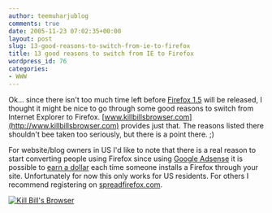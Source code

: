 ```yaml
---
author: teemuharjublog
comments: true
date: 2005-11-23 07:02:35+00:00
layout: post
slug: 13-good-reasons-to-switch-from-ie-to-firefox
title: 13 good reasons to switch from IE to Firefox
wordpress_id: 76
categories:
- WWW
---
```


Ok... since there isn't too much time left before [Firefox 1.5](http://www.mozillazine.org/talkback.html?article=7704) will be released, I thought it might be nice to go through some good reasons to switch from Internet Explorer to Firefox. [www.killbillsbrowser.com](http://www.killbillsbrowser.com) provides just that. The reasons listed there shouldn't bee taken too seriously, but there is a point there. ;)

For website/blog owners in US I'd like to note that there is a real reason to start converting people using Firefox since using [Google Adsense](http://www.google.com/adsense) it is possible to [earn a dollar](http://www.spreadfirefox.com/node/19678) each time someone installs a Firefox through your site. Unfortunately for now this only works for US residents. For others I recommend registering on [spreadfirefox.com](http://www.spreadfirefox.com).

[![Kill Bill's Browser](/wp-content/kill_bill_button.gif)](http://www.killbillsbrowser.com)
